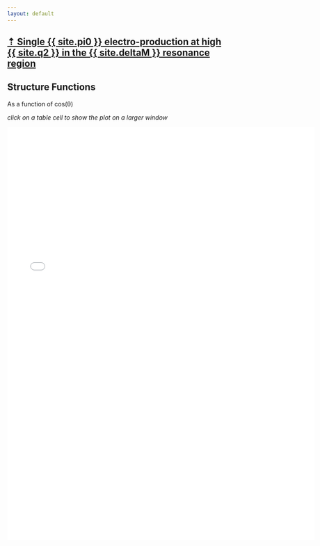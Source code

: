 ```yaml
---
layout: default
---
```




## [ &#8673; Single {{ site.pi0 }} electro-production at high {{ site.q2 }} in the {{ site.deltaM }} resonance region ](../pi0_delta)


## Structure Functions

As a function of cos(&theta;)


*click on a table cell to show the plot on a larger window*



<div style="margin-top:10px;">
     <iframe width="140%" height="950" src="{{ "/pi0_delta_distributions/structure_functions"  | prepend: site.mauriPlotsUrl }}/page.html" frameborder="0" ></iframe>
</div>

